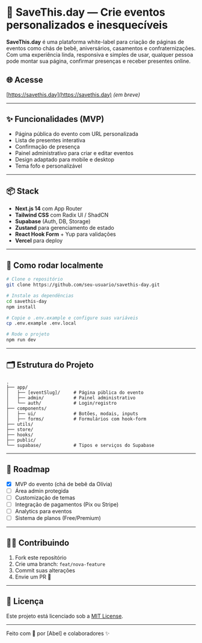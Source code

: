# 🎉 SaveThis.day — Crie eventos personalizados e inesquecíveis

**SaveThis.day** é uma plataforma white-label para criação de páginas de eventos como chás de bebê, aniversários, casamentos e confraternizações. Com uma experiência linda, responsiva e simples de usar, qualquer pessoa pode montar sua página, confirmar presenças e receber presentes online.

## 🌐 Acesse
[https://savethis.day](https://savethis.day) *(em breve)*

---

## ✨ Funcionalidades (MVP)

- Página pública do evento com URL personalizada
- Lista de presentes interativa
- Confirmação de presença
- Painel administrativo para criar e editar eventos
- Design adaptado para mobile e desktop
- Tema fofo e personalizável

---

## 📦 Stack

- **Next.js 14** com App Router
- **Tailwind CSS** com Radix UI / ShadCN
- **Supabase** (Auth, DB, Storage)
- **Zustand** para gerenciamento de estado
- **React Hook Form** + Yup para validações
- **Vercel** para deploy

---

## 🚀 Como rodar localmente

```bash
# Clone o repositório
git clone https://github.com/seu-usuario/savethis-day.git

# Instale as dependências
cd savethis-day
npm install

# Copie o .env.example e configure suas variáveis
cp .env.example .env.local

# Rode o projeto
npm run dev
```

---

## 🗂️ Estrutura do Projeto

```
.
├── app/
│   ├── [eventSlug]/     # Página pública do evento
│   ├── admin/           # Painel administrativo
│   └── auth/            # Login/registro
├── components/
│   ├── ui/              # Botões, modais, inputs
│   ├── forms/           # Formulários com hook-form
├── utils/
├── store/
├── hooks/
├── public/
└── supabase/            # Tipos e serviços do Supabase
```

---

## 📌 Roadmap

- [x] MVP do evento (chá de bebê da Olívia)
- [ ] Área admin protegida
- [ ] Customização de temas
- [ ] Integração de pagamentos (Pix ou Stripe)
- [ ] Analytics para eventos
- [ ] Sistema de planos (Free/Premium)

---

## 👨‍💻 Contribuindo

1. Fork este repositório
2. Crie uma branch: `feat/nova-feature`
3. Commit suas alterações
4. Envie um PR 🚀

---

## 📄 Licença

Este projeto está licenciado sob a [MIT License](LICENSE).

---

Feito com 💜 por [Abel] e colaboradores ✨
